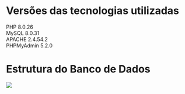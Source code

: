 # Versões das tecnologias utilizadas

PHP 8.0.26 <br>
MySQL 8.0.31 <br>
APACHE 2.4.54.2 <br>
PHPMyAdmin 5.2.0 <br>

# Estrutura do Banco de Dados

<div>
  <img align="center" src="https://github.com/WanCarvalho/prova_eco_consultoria/blob/main/estrutura%20db.png"/>
  <br>
  <a href="https://github.com/WanCarvalho/prova_eco_consultoria" />
</div>
